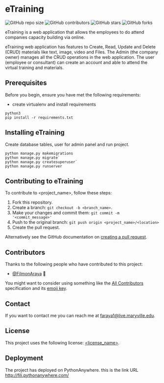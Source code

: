 # eTraining


![GitHub repo size](https://img.shields.io/github/repo-size/Filaraya/eTraining)
![GitHub contributors](https://img.shields.io/github/contributors/Filaraya/eTraining)
![GitHub stars](https://img.shields.io/github/stars/Filaraya/eTraining?style=social)
![GitHub forks](https://img.shields.io/github/forks/Filaraya/eTraining?style=social)


eTraining is a web application that allows the employees to do attend companies capacity building via online.

eTraining web application has features to Create, Read, Update and Delete (CRUD) materials like text, image, video and Files. The Admin (the company owner) manages all the CRUD operations in the web application. The user (employee or consultant) can create an account and able to attend the virtual training and materials.

## Prerequisites

Before you begin, ensure you have met the following requirements:
* create virtualenv and install requirements 
```
python3
pip install -r requirements.txt 
```
## Installing eTraining

Create database tables, user for admin panel and run project.
```
python manage.py makemigrations
python manage.py migrate`
python manage.py createsuperuser`
python manage.py runserver
```
## Contributing to eTraining
<!--- If your README is long or you have some specific process or steps you want contributors to follow, consider creating a separate CONTRIBUTING.md file--->
To contribute to <project_name>, follow these steps:

1. Fork this repository.
2. Create a branch: `git checkout -b <branch_name>`.
3. Make your changes and commit them: `git commit -m '<commit_message>'`
4. Push to the original branch: `git push origin <project_name>/<location>`
5. Create the pull request.

Alternatively see the GitHub documentation on [creating a pull request](https://help.github.com/en/github/collaborating-with-issues-and-pull-requests/creating-a-pull-request).

## Contributors

Thanks to the following people who have contributed to this project:

* [@FilmonAraya](https://github.com/Filaraya) 📖

You might want to consider using something like the [All Contributors](https://github.com/all-contributors/all-contributors) specification and its [emoji key](https://allcontributors.org/docs/en/emoji-key).

## Contact

If you want to contact me you can reach me at <faraya1@live.maryville.edu>.

## License

This project uses the following license: [<license_name>](<link>).

## Deployment
The project has deployed on PythonAnywhere. this is the link URL 
http://fili.pythonanywhere.com/
